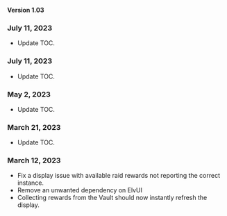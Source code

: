 **Version 1.03**

### July 11, 2023
* Update TOC.

### July 11, 2023
* Update TOC.

### May 2, 2023
* Update TOC.

### March 21, 2023
* Update TOC.

### March 12, 2023
* Fix a display issue with available raid rewards not reporting the correct instance.
* Remove an unwanted dependency on ElvUI
* Collecting rewards from the Vault should now instantly refresh the display.